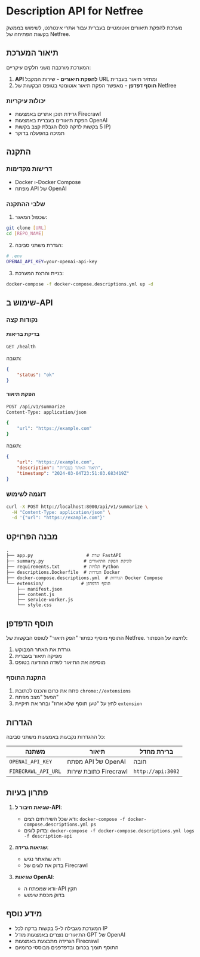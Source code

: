 # Description API for Netfree

מערכת להפקת תיאורים אוטומטיים בעברית עבור אתרי אינטרנט, לשימוש בממשק בקשות הפתיחה של Netfree.

## תיאור המערכת

המערכת מורכבת משני חלקים עיקריים:
1. **API להפקת תיאורים** - שירות המקבל URL ומחזיר תיאור בעברית
2. **תוסף דפדפן** - מאפשר הפקת תיאור אוטומטי בטופס הבקשות של Netfree

### יכולות עיקריות
- גרידת תוכן אתרים באמצעות Firecrawl
- הפקת תיאורים בעברית באמצעות OpenAI
- הגבלת קצב בקשות (5 בקשות לדקה לכל IP)
- תמיכה בהפעלה בדוקר

## התקנה

### דרישות מקדימות
- Docker ו-Docker Compose
- מפתח API של OpenAI

### שלבי ההתקנה

1. שכפול המאגר:
```bash
git clone [URL]
cd [REPO_NAME]
```

2. הגדרת משתני סביבה:
```bash
# .env
OPENAI_API_KEY=your-openai-api-key
```

3. בניית והרצת המערכת:
```bash
docker-compose -f docker-compose.descriptions.yml up -d
```

## שימוש ב-API

### נקודות קצה

#### בדיקת בריאות
```bash
GET /health
```

תגובה:
```json
{
    "status": "ok"
}
```

#### הפקת תיאור
```bash
POST /api/v1/summarize
Content-Type: application/json

{
    "url": "https://example.com"
}
```

תגובה:
```json
{
    "url": "https://example.com",
    "description": "תיאור האתר בעברית",
    "timestamp": "2024-03-04T23:51:03.683419Z"
}
```

### דוגמה לשימוש

```bash
curl -X POST http://localhost:8000/api/v1/summarize \
  -H "Content-Type: application/json" \
  -d '{"url": "https://example.com"}'
```

## מבנה הפרויקט

```
.
├── app.py                    # שרת FastAPI
├── summary.py               # לוגיקת הפקת התיאורים
├── requirements.txt         # תלויות Python
├── descriptions.Dockerfile  # הגדרות Docker
├── docker-compose.descriptions.yml  # הגדרות Docker Compose
└── extension/              # תוסף הדפדפן
    ├── manifest.json
    ├── content.js
    ├── service-worker.js
    └── style.css
```

## תוסף הדפדפן

התוסף מוסיף כפתור "הפק תיאור" לטופס הבקשות של Netfree. לחיצה על הכפתור:
1. גורדת את האתר המבוקש
2. מפיקה תיאור בעברית
3. מוסיפה את התיאור לשדה ההודעה בטופס

### התקנת התוסף
1. פתח את כרום והכנס לכתובת `chrome://extensions`
2. הפעל "מצב מפתח"
3. לחץ על "טען תוסף שלא ארוז" ובחר את תיקיית `extension`

## הגדרות

כל ההגדרות נקבעות באמצעות משתני סביבה:

| משתנה | תיאור | ברירת מחדל |
|--------|-----------|---------|
| `OPENAI_API_KEY` | מפתח API של OpenAI | חובה |
| `FIRECRAWL_API_URL` | כתובת שירות Firecrawl | `http://api:3002` |

## פתרון בעיות

1. **שגיאת חיבור ל-API**:
   - ודא שכל השירותים רצים: `docker-compose -f docker-compose.descriptions.yml ps`
   - בדוק לוגים: `docker-compose -f docker-compose.descriptions.yml logs -f description-api`

2. **שגיאות גרידה**:
   - ודא שהאתר נגיש
   - בדוק את לוגים של Firecrawl

3. **שגיאות OpenAI**:
   - ודא שמפתח ה-API תקין
   - בדוק מכסת שימוש

## מידע נוסף

- המערכת מגבילה ל-5 בקשות בדקה לכל IP
- התיאורים נוצרים באמצעות מודל GPT של OpenAI
- הגרידה מתבצעת באמצעות Firecrawl
- התוסף תומך בכרום ובדפדפנים מבוססי כרומיום